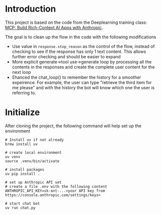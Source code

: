 # Introduction
This project is based on the code from the Deeplearning training class: [MCP: Build Rich-Context AI Apps with Anthropic](https://learn.deeplearning.ai/courses/mcp-build-rich-context-ai-apps-with-anthropic). 

The goal is to clean up the flow in the code with the following modifications
* Use value in `response.stop_reason` as the control of the flow, instead of checking to see if the response has only 1 text content.  This allows further error checking and should be easier to expand
* More explicit generate->tool use->generate loop by processing all the contents in the responses and create the complete user content for the next loop
* Ehanced the chat_loop() to remember the history for a smoother expeirence.  For example, the user can type "retrieve the third item for me please" and with the history the bot will know which one the user is referring to.

# Initialize
After cloning the project, the following command will help set up the environment
```
# Install uv if not already
brew install uv

# create local environment
uv venv
source .venv/bin/activate

# install packages
uv pip install .

# set up Anthropic API set
# create a file .env with the following content
ANTHROPIC_API_KEY=sk-ant-...<your API key from https://console.anthropic.com/settings/keys> 

# start chat bot
uv run chat.py
```
